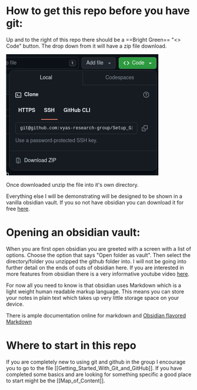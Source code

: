 # How to get this repo before you have git:

Up and to the right of this repo there should be a ==Bright Green== "<> Code" button.
The drop down from it will have a zip file download.

![photo](https://github.com/vyas-research-group/Setup_Git/blob/main/Images/Download.png?raw=true)

Once downloaded unzip the file into it's own directory.

Everything else I will be demonstrating will be designed to be  shown in a vanilla obsidian vault. If you so not have obsidian you can download it for free [here](https://obsidian.md/download).

# Opening an obsidian vault:
When you are first open obsidian you are greeted with a screen with a list of options. 
Choose the option that says "Open folder as vault".
Then select the directory/folder you unzipped the github folder into.
I will not be going into further detail on the ends of outs of obsidian here.
If you are interested in more features from obsidian there is a very informative youtube video [here](https://youtu.be/WqKluXIra70?si=27lPegnT8Z1urN12).

For now all you need to know is that obsidian uses Markdown which is a light weight human readable markup language. This means you can store your notes in plain text which takes up very little storage space on your device.

There is ample documentation online for markdown and [Obsidian flavored Markdown](https://help.obsidian.md/Editing+and+formatting/Basic+formatting+syntax)

# Where to start in this repo

If you are completely new to using git and github in the group I encourage you to go to the file [[Getting_Started_With_Git_and_GitHub]]. 
If you have completed some basics and are looking for something specific a good place to start might be the [[Map_of_Content]].